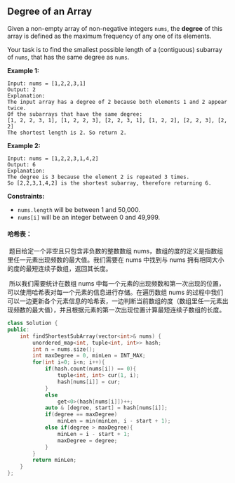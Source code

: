 ## Degree of an Array

Given a non-empty array of non-negative integers `nums`, the **degree** of this array is defined as the maximum frequency of any one of its elements.

Your task is to find the smallest possible length of a (contiguous) subarray of `nums`, that has the same degree as `nums`.

**Example 1:**

```
Input: nums = [1,2,2,3,1]
Output: 2
Explanation: 
The input array has a degree of 2 because both elements 1 and 2 appear twice.
Of the subarrays that have the same degree:
[1, 2, 2, 3, 1], [1, 2, 2, 3], [2, 2, 3, 1], [1, 2, 2], [2, 2, 3], [2, 2]
The shortest length is 2. So return 2.
```

**Example 2:**

```
Input: nums = [1,2,2,3,1,4,2]
Output: 6
Explanation: 
The degree is 3 because the element 2 is repeated 3 times.
So [2,2,3,1,4,2] is the shortest subarray, therefore returning 6.
```

**Constraints:**

- `nums.length` will be between 1 and 50,000.
- `nums[i]` will be an integer between 0 and 49,999.

#### 哈希表：

​		题目给定一个非空且只包含非负数的整数数组 nums，数组的度的定义是指数组里任一元素出现频数的最大值。我们需要在 nums 中找到与 nums 拥有相同大小的度的最短连续子数组，返回其长度。

​		所以我们需要统计在数组 nums 中每一个元素的出现频数和第一次出现的位置，可以使用哈希表对每一个元素的信息进行存储。在遍历数组 nums 的过程中我们可以一边更新各个元素信息的哈希表，一边判断当前数组的度（数组里任一元素出现频数的最大值），并且根据元素的第一次出现位置计算最短连续子数组的长度。

```c++
class Solution {
public:
    int findShortestSubArray(vector<int>& nums) {
        unordered_map<int, tuple<int, int>> hash;
        int n = nums.size();
        int maxDegree = 0, minLen = INT_MAX;
        for(int i=0; i<n; i++){
            if(hash.count(nums[i]) == 0){
                tuple<int, int> cur(1, i);
                hash[nums[i]] = cur;
            }
            else
                get<0>(hash[nums[i]])++;
            auto & [degree, start] = hash[nums[i]];
            if(degree == maxDegree)
                minLen = min(minLen, i - start + 1);
            else if(degree > maxDegree){
                minLen = i - start + 1;
                maxDegree = degree;
            }
        }
        return minLen;
    }
};
```

